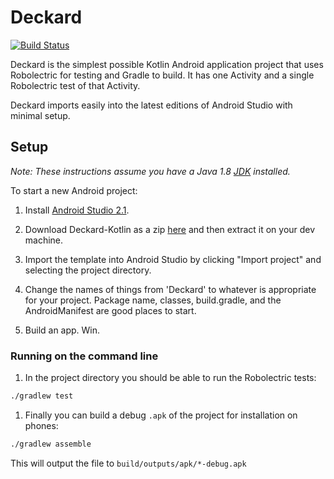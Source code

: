 # Deckard
[![Build Status](https://travis-ci.org/seadowg/deckard-kotlin.svg?branch=master)](https://travis-ci.org/robolectric/deckard)

Deckard is the simplest possible Kotlin Android application project that uses Robolectric for testing and Gradle to build. It has one Activity and a single Robolectric test of that Activity.

Deckard imports easily into the latest editions of Android Studio with minimal setup.

## Setup

*Note: These instructions assume you have a Java 1.8 [JDK](http://www.oracle.com/technetwork/java/javase/downloads/index.html) installed.*

To start a new Android project:

1. Install [Android Studio 2.1](http://developer.android.com/sdk/index.html).
1. Download Deckard-Kotlin as a zip [here](https://github.com/seadowg/deckard-kotlin/archive/master.zip) and then extract it on your dev machine.

1. Import the template into Android Studio by clicking "Import project" and selecting the project directory.

1. Change the names of things from 'Deckard' to whatever is appropriate for your project. Package name, classes, build.gradle, and the AndroidManifest are good places to start.
1. Build an app. Win.

### Running on the command line

1. In the project directory you should be able to run the Robolectric tests:
  ```bash
  ./gradlew test
  ```

1. Finally you can build a debug `.apk` of the project for installation on phones:
  ```bash
  ./gradlew assemble
  ```
  This will output the file to `build/outputs/apk/*-debug.apk`

